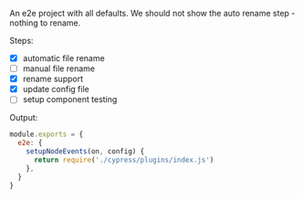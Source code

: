 An e2e project with all defaults. We should not show the auto rename step - nothing to rename.

Steps:

- [x] automatic file rename
- [ ] manual file rename
- [x] rename support
- [x] update config file
- [ ] setup component testing

Output:

```js
module.exports = {
  e2e: {
    setupNodeEvents(on, config) {
      return require('./cypress/plugins/index.js')
    },
  }
}
```
